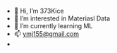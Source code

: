 - 👋 Hi, I’m 373Kice
- 👀 I’m interested in Materiasl Data
- 🌱 I’m currently learning ML
- 📫 ymj155@gmail.com
- 

